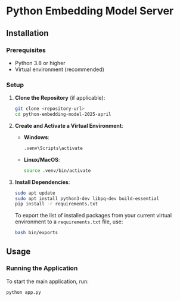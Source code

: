 # Python Embedding Model Server

## Installation

### Prerequisites

- Python 3.8 or higher
- Virtual environment (recommended)

### Setup

1. **Clone the Repository** (if applicable):

   ```bash
   git clone <repository-url>
   cd python-embedding-model-2025-april
   ```

2. **Create and Activate a Virtual Environment**:

   - **Windows**:

     ```bash
     .venv\Scripts\activate

     ```

   - **Linux/MacOS**:

     ```bash
     source .venv/bin/activate

     ```

3. **Install Dependencies**:

   ```bash
   sudo apt update
   sudo apt install python3-dev libpq-dev build-essential
   pip install -r requirements.txt

   ```

   To export the list of installed packages from your current virtual environment to a `requirements.txt` file, use:

   ```bash
   bash bin/exports
   ```

## Usage

### Running the Application

To start the main application, run:

```bash
python app.py
```
